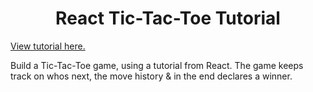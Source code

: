 <h1 align="center">React Tic-Tac-Toe Tutorial</h1>

[View tutorial here.](https://react.dev/learn/tutorial-tic-tac-toe#declaring-a-winner)

Build a Tic-Tac-Toe game, using a tutorial from React. The game keeps track on whos next, the move history & in the end declares a winner.
